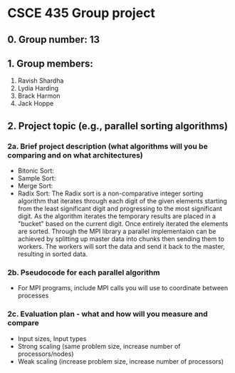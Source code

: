 # CSCE 435 Group project

## 0. Group number: 13

## 1. Group members:
1. Ravish Shardha
2. Lydia Harding
3. Brack Harmon
4. Jack Hoppe

## 2. Project topic (e.g., parallel sorting algorithms)

### 2a. Brief project description (what algorithms will you be comparing and on what architectures)

- Bitonic Sort:
- Sample Sort:
- Merge Sort:
- Radix Sort: The Radix sort is a non-comparative integer sorting algorithm that iterates through each digit of the given elements starting from the least significant digit and progressing to the most significant digit. As the algorithm iterates the temporary results are placed in a "bucket" based on the current digit. Once entirely iterated the elements are sorted. Through the MPI library a parallel implementaion can be achieved by splitting up master data into chunks then sending them to workers. The workers will sort the data and send it back to the master, resulting in sorted data.

### 2b. Pseudocode for each parallel algorithm
- For MPI programs, include MPI calls you will use to coordinate between processes

### 2c. Evaluation plan - what and how will you measure and compare
- Input sizes, Input types
- Strong scaling (same problem size, increase number of processors/nodes)
- Weak scaling (increase problem size, increase number of processors)
